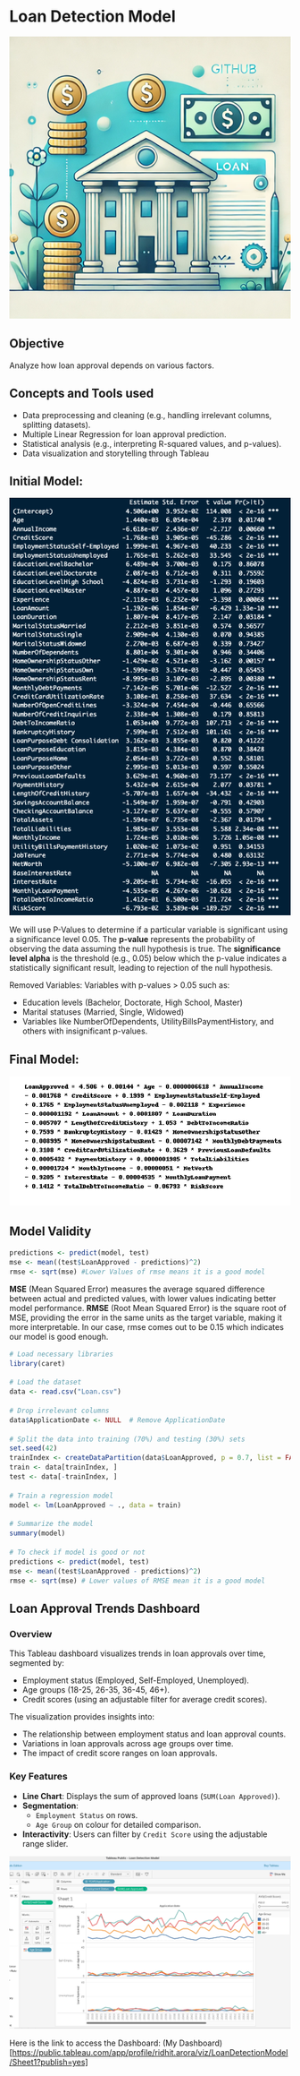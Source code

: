 # Loan Detection Model 
![](https://github.com/ridhit10/Loan-Detection-Model/blob/main/reduced_size_github_graphic.png)

## Objective
Analyze how loan approval depends on various factors.

## Concepts and Tools used

- Data preprocessing and cleaning (e.g., handling irrelevant columns, splitting datasets).
- Multiple Linear Regression for loan approval prediction.
- Statistical analysis (e.g., interpreting R-squared values, and p-values).
- Data visualization and storytelling through Tableau


## Initial Model:

![](https://github.com/ridhit10/Loan-Detection-Model/blob/main/initial%20model.png)

We will use P-Values to determine if a particular variable is significant using a significance level 0.05. The **p-value** represents the probability of observing the data assuming the null hypothesis is true. The **significance level alpha** is the threshold (e.g., 0.05) below which the p-value indicates a statistically significant result, leading to rejection of the null hypothesis.

Removed Variables: 
Variables with p-values > 0.05 such as:
- Education levels (Bachelor, Doctorate, High School, Master)
- Marital statuses (Married, Single, Widowed)
- Variables like NumberOfDependents, UtilityBillsPaymentHistory, and others with insignificant p-values.

## Final Model:
![](https://github.com/ridhit10/Loan-Detection-Model/blob/main/final%20model.png)

## Model Validity
```r
predictions <- predict(model, test)
mse <- mean((test$LoanApproved - predictions)^2)
rmse <- sqrt(mse) #Lower Values of rmse means it is a good model
```
**MSE** (Mean Squared Error) measures the average squared difference between actual and predicted values, with lower values indicating better model performance. **RMSE** (Root Mean Squared Error) is the square root of MSE, providing the error in the same units as the target variable, making it more interpretable. In our case, rmse comes out to be 0.15 which indicates our model is good enough. 

```r
# Load necessary libraries
library(caret)

# Load the dataset
data <- read.csv("Loan.csv")

# Drop irrelevant columns
data$ApplicationDate <- NULL  # Remove ApplicationDate

# Split the data into training (70%) and testing (30%) sets
set.seed(42)
trainIndex <- createDataPartition(data$LoanApproved, p = 0.7, list = FALSE)
train <- data[trainIndex, ]
test <- data[-trainIndex, ]

# Train a regression model
model <- lm(LoanApproved ~ ., data = train)

# Summarize the model
summary(model)

# To check if model is good or not
predictions <- predict(model, test)
mse <- mean((test$LoanApproved - predictions)^2)
rmse <- sqrt(mse) # Lower values of RMSE mean it is a good model

```

## Loan Approval Trends Dashboard

### Overview
This Tableau dashboard visualizes trends in loan approvals over time, segmented by:
- Employment status (Employed, Self-Employed, Unemployed).
- Age groups (18-25, 26-35, 36-45, 46+).
- Credit scores (using an adjustable filter for average credit scores).

The visualization provides insights into:
- The relationship between employment status and loan approval counts.
- Variations in loan approvals across age groups over time.
- The impact of credit score ranges on loan approvals.

### Key Features
- **Line Chart**: Displays the sum of approved loans (`SUM(Loan Approved)`).
- **Segmentation**:
  - `Employment Status` on rows.
  - `Age Group` on colour for detailed comparison.
- **Interactivity**: Users can filter by `Credit Score` using the adjustable range slider.

![](https://github.com/ridhit10/Loan-Detection-Model/blob/main/tableau.png)

Here is the link to access the Dashboard: 
(My Dashboard)[https://public.tableau.com/app/profile/ridhit.arora/viz/LoanDetectionModel/Sheet1?publish=yes]




